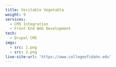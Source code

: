 ```yaml
---
title: Veritable Vegetable
weight: 9
services:
  - CMS Integration
  - Front End Web Development
tech:
  - Drupal CMS
imgs:
  - src: 1.png
  - src: 2.png
live-site-url: 'https://www.collegeofidaho.edu'
---
```

